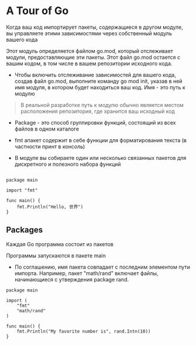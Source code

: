 # A Tour of Go

Когда ваш код импортирует пакеты, содержащиеся в другом модуле, вы управляете этими зависимостями через собственный модуль вашего кода

Этот модуль определяется файлом go.mod, который отслеживает модули, предоставляющие эти пакеты. Этот файл go.mod остается с вашим кодом, в том числе в вашем репозитории исходного кода.

- Чтобы включить отслеживание зависимостей для вашего кода, создав файл go.mod, выполните команду go mod init, указав в ней имя модуля, в котором будет находиться ваш код. Имя - это путь к модулю

> В реальной разработке путь к модулю обычно является местом расположения репозитория, где хранится ваш исходный код

- Package - это способ группировки функций, состоящий из всех файлов в одном каталоге

- fmt апакет содержит в себе функции для форматирования текста (в частности принт в консоль)

- В модуле вы собираете один или несколько связанных пакетов для дискретного и полезного набора функций

```

package main

import "fmt"

func main() {
	fmt.Println("Hello, 世界")
}

```

## Packages

Каждая Go программа состоит из пакетов

Программы запускаются в пакете main

- По соглашению, имя пакета совпадает с последним элементом пути импорта. Например, пакет "math/rand" включает файлы, начинающиеся с утверждения package rand.

```language
package main

import (
	"fmt"
	"math/rand"
)

func main() {
	fmt.Println("My favorite number is", rand.Intn(10))
}
```
